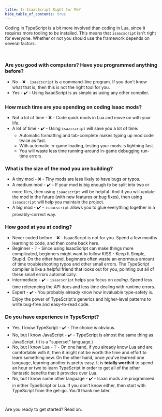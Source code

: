 ```yaml
---
title: Is IsaacScript Right for Me?
hide_table_of_contents: true
---
```


Coding in TypeScript is a bit more involved than coding in Lua, since it requires more tooling to be installed. This means that `isaacscript` isn't right for everyone. Whether or not you should use the framework depends on several factors.

<br />

### Are you good with computers? Have you programmed anything before?

- No - ❌ - `isaacscript` is a command-line program. If you don't know what that is, then this is not the right tool for you.
- Yes - ✔️ - Using IsaacScript is as simple as using any other compiler.

### How much time are you spending on coding Isaac mods?

- Not a lot of time - ❌ - Code quick mods in Lua and move on with your life.
- A lot of time - ✔️ - Using `isaacscript` will save you a lot of time:
  - Automatic formatting and tab-complete makes typing up mod code twice as fast.
  - With automatic in-game loading, testing your mods is lightning fast.
  - You will waste less time running-around in-game debugging run-time errors.

### What is the size of the mod you are building?

- A tiny mod - ❌ - Tiny mods are less likely to have bugs or typos.
- A medium mod - ✔️ - If your mod is big enough to be split into two or more files, then using `isaacscript` will be helpful. And if you will update the mod in the future (with new features or bug fixes), then using `isaacscript` will help you maintain the project.
- A big mod - ✔️ - `isaacscript` allows you to glue everything together in a provably-correct way.

### How good at you at coding?

- Never coded before - ❌ - IsaacScript is not for you. Spend a few months learning to code, and then come back here.
- Beginner - ❔ - Since using IsaacScript can make things more complicated, beginners might want to follow KISS - Keep It Simple, Stupid. On the other hand, beginners often waste an enormous amount of time troubleshooting typos and other small errors. The TypeScript compiler is like a helpful friend that looks out for you, pointing out all of these small errors automatically.
- Intermediate - ✔️ - `isaacscript` helps you focus on _coding_. Spend less time referencing the API docs and less time dealing with runtime errors.
- Expert - ✔️ - You probably already know how invaluable type-safety is. Enjoy the power of TypeScript's generics and higher-level patterns to write bug-free and easy-to-read code.

### Do you have experience in TypeScript?

- Yes, I know TypeScript - ✔️ - The choice is obvious.
- No, but I know JavaScript - ✔️ - TypeScript is almost the same thing as JavaScript. (It is a "superset" language.)
- No, but I know Lua - ❔ - On one hand, if you already know Lua and are comfortable with it, then it might not be worth the time and effort to learn something new. On the other hand, once you've learned one language, learning another is pretty easy. It is **totally worth it** to spend an hour or two to learn TypeScript in order to get all of the other fantastic benefits that it provides over Lua.
- No, but I know some other language - ✔️ - Isaac mods are programmed in either TypeScript or Lua. If you don't know either, then start with TypeScript from the get-go. You'll thank me later.

<br />

Are you ready to get started? Read on.
